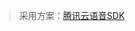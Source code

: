 > 采用方案：[腾讯云语音SDK](https://github.com/TencentCloud/tencentcloud-speech-sdk-js/tree/main?tab=readme-ov-file)

